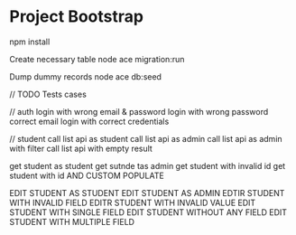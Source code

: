 # Project Bootstrap

npm install

Create necessary table
node ace migration:run

Dump dummy records
node ace db:seed

// TODO Tests cases

// auth
login with wrong email & password
login with wrong password correct email
login with correct credentials

// student
call list api as student
call list api as admin
call list api as admin with filter
call list api with empty result

get student as student
get sutnde tas admin
get student with invalid id
get student with id AND CUSTOM POPULATE

EDIT STUDENT AS STUDENT
EDIT STUDENT AS ADMIN
EDTIR STUDENT WITH INVALID FIELD
EDITR STUDENT WITH INVALID VALUE
EDIT STUDENT WITH SINGLE FIELD
EDIT STUDENT WITHOUT ANY FIELD
EDIT STUDENT WITH MULTIPLE FIELD
